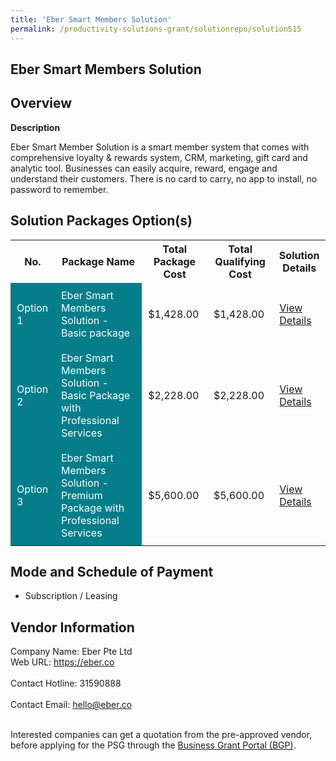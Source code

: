 ```yaml
---
title: 'Eber Smart Members Solution'
permalink: /productivity-solutions-grant/solutionrepo/solution515
---
```


## Eber Smart Members Solution

## Overview

**Description**

Eber Smart Member Solution is a smart member system that comes with comprehensive loyalty & rewards system, CRM, marketing, gift card and analytic tool. Businesses can easily acquire, reward, engage and understand their customers. There is no card to carry, no app to install, no password to remember.

## Solution Packages Option(s)

<table>
<tr>
<th><b>No.</b></th>
<th><b>Package Name</b></th>
<th><b>Total Package Cost</b></th>
<th><b>Total Qualifying Cost</b></th>
<th><b>Solution Details</b></th>
</tr>
<tr>
<td style='padding: 10px; background-color: #037E8A; color: #FFFFFF;'>Option 1</td>
<td style='padding: 10px; background-color: #037E8A; color: #FFFFFF;'>Eber Smart Members Solution - Basic package</td>
<td style='padding: 10px;'>$1,428.00</td>
<td style='padding: 10px;'>$1,428.00</td>
<td style='padding: 10px;'><a href='/images/psg/Densensitised_Eber_Annex_3_CR_wef_02_Jun_Part_1.pdf' target='_blank'>View Details</a></td>
</tr>
<tr>
<td style='padding: 10px; background-color: #037E8A; color: #FFFFFF;'>Option 2</td>
<td style='padding: 10px; background-color: #037E8A; color: #FFFFFF;'>Eber Smart Members Solution - Basic Package with Professional Services</td>
<td style='padding: 10px;'>$2,228.00</td>
<td style='padding: 10px;'>$2,228.00</td>
<td style='padding: 10px;'><a href='/images/psg/Densensitised_Eber_Annex_3_CR_wef_02_Jun_Part_2.pdf' target='_blank'>View Details</a></td>
</tr>
<tr>
<td style='padding: 10px; background-color: #037E8A; color: #FFFFFF;'>Option 3</td>
<td style='padding: 10px; background-color: #037E8A; color: #FFFFFF;'>Eber Smart Members Solution - Premium Package with Professional Services</td>
<td style='padding: 10px;'>$5,600.00</td>
<td style='padding: 10px;'>$5,600.00</td>
<td style='padding: 10px;'><a href='/images/psg/Densensitised_Eber_Annex_3_CR_wef_02_Jun_Part_3.pdf' target='_blank'>View Details</a></td>
</tr>
</table>

## Mode and Schedule of Payment

 - Subscription / Leasing

## Vendor Information

 Company Name: Eber Pte Ltd<br>Web URL: https://eber.co <br><br>Contact Hotline: 31590888 <br><br>Contact Email: hello@eber.co <br><br>

Interested companies can get a quotation from the pre-approved vendor, before applying for the PSG through the <a href='https://www.businessgrants.gov.sg/' target='_blank' rel='noopener'>Business Grant Portal (BGP)</a>.

<script src="/jquery/resize-tables.js"></script>
